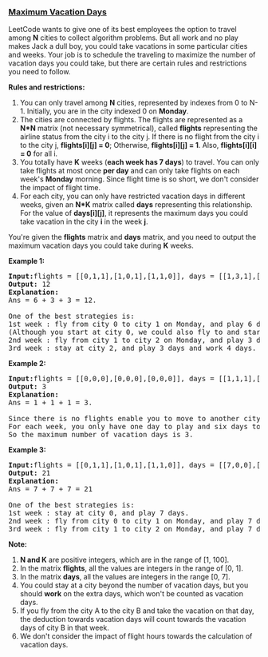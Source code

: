 ### [Maximum Vacation Days](https://leetcode.com/problems/maximum-vacation-days)

<p>
LeetCode wants to give one of its best employees the option to travel among <b>N</b> cities to collect algorithm problems. But all work and no play makes Jack a dull boy, you could take vacations in some particular cities and weeks. Your job is to schedule the traveling to maximize the number of vacation days you could take, but there are certain rules and restrictions you need to follow.
</p>

<p><b>Rules and restrictions:</b><br>
<ol>
<li>You can only travel among <b>N</b> cities, represented by indexes from 0 to N-1. Initially, you are in the city indexed 0 on <b>Monday</b>.</li>
<li>The cities are connected by flights. The flights are represented as a <b>N*N</b> matrix (not necessary symmetrical), called <b>flights</b> representing the airline status from the city i to the city j. If there is no flight from the city i to the city j, <b>flights[i][j] = 0</b>; Otherwise, <b>flights[i][j] = 1</b>. Also, <b>flights[i][i] = 0</b> for all i.</li>
<li>You totally have <b>K</b> weeks (<b>each week has 7 days</b>) to travel. You can only take flights at most once <b>per day</b> and can only take flights on each week's <b>Monday</b> morning. Since flight time is so short, we don't consider the impact of flight time.</li>
<li>For each city, you can only have restricted vacation days in different weeks, given an <b>N*K</b> matrix called <b>days</b> representing this relationship. For the value of <b>days[i][j]</b>, it represents the maximum days you could take vacation in the city <b>i</b> in the week <b>j</b>.</li>
</ol>
</p>

<p>You're given the <b>flights</b> matrix and <b>days</b> matrix, and you need to output the maximum vacation days you could take during <b>K</b> weeks.</p>

<p><b>Example 1:</b><br />
<pre>
<b>Input:</b>flights = [[0,1,1],[1,0,1],[1,1,0]], days = [[1,3,1],[6,0,3],[3,3,3]]
<b>Output:</b> 12
<b>Explanation:</b> <br>Ans = 6 + 3 + 3 = 12. <br>
One of the best strategies is:
1st week : fly from city 0 to city 1 on Monday, and play 6 days and work 1 day. <br/>(Although you start at city 0, we could also fly to and start at other cities since it is Monday.) 
2nd week : fly from city 1 to city 2 on Monday, and play 3 days and work 4 days.
3rd week : stay at city 2, and play 3 days and work 4 days.
</pre>
</p>

<p><b>Example 2:</b><br />
<pre>
<b>Input:</b>flights = [[0,0,0],[0,0,0],[0,0,0]], days = [[1,1,1],[7,7,7],[7,7,7]]
<b>Output:</b> 3
<b>Explanation:</b> <br>Ans = 1 + 1 + 1 = 3. <br>
Since there is no flights enable you to move to another city, you have to stay at city 0 for the whole 3 weeks. <br/>For each week, you only have one day to play and six days to work. <br/>So the maximum number of vacation days is 3.
</pre>
</p>

<p><b>Example 3:</b><br />
<pre>
<b>Input:</b>flights = [[0,1,1],[1,0,1],[1,1,0]], days = [[7,0,0],[0,7,0],[0,0,7]]
<b>Output:</b> 21
<b>Explanation:</b><br>Ans = 7 + 7 + 7 = 21<br>
One of the best strategies is:
1st week : stay at city 0, and play 7 days. 
2nd week : fly from city 0 to city 1 on Monday, and play 7 days.
3rd week : fly from city 1 to city 2 on Monday, and play 7 days.
</pre>
</p>


<p><b>Note:</b><br>
<ol>
<li><b>N and K</b> are positive integers, which are in the range of [1, 100].</li>
<li>In the matrix <b>flights</b>, all the values are integers in the range of [0, 1].</li>
<li>In the matrix <b>days</b>, all the values are integers in the range [0, 7].</li>
<li>You could stay at a city beyond the number of vacation days, but you should <b>work</b> on the extra days, which won't be counted as vacation days.</li>
<li>If you fly from the city A to the city B and take the vacation on that day, the deduction towards vacation days will count towards the vacation days of city B in that week.</li>
<li>We don't consider the impact of flight hours towards the calculation of vacation days.</li>
</ol>
</p>